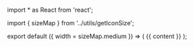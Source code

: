 import * as React from 'react';

import { sizeMap } from '../utils/getIconSize';

export default ({ width = sizeMap.medium }) => (
  {{ content }}
);

